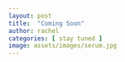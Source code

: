 ```yaml
---
layout: post
title:  "Coming Soon"
author: rachel
categories: [ stay tuned ]
image: assets/images/serum.jpg
---
```


